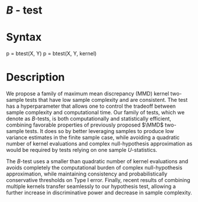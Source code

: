 $B$ - test
=====

Syntax
=====

p = btest(X, Y)
p = btest(X, Y, kernel)

Description
=====

We propose a family of maximum mean discrepancy (MMD) kernel two-sample tests that have low sample complexity and are consistent. The test has a hyperparameter that allows one to control the tradeoff between sample complexity and computational time. Our family of tests, which we denote as $B$-tests, is both computationally and statistically efficient, combining favorable properties of previously proposed $\MMD$ two-sample tests.  It does so by better leveraging samples to produce low variance estimates in the finite sample case, while avoiding a quadratic number of kernel evaluations and complex null-hypothesis approximation as would be required by tests relying on one sample $U$-statistics. 

The $B$-test uses a smaller than quadratic number of kernel evaluations and avoids completely the computational burden of complex null-hypothesis approximation, while maintaining consistency and probabilistically conservative thresholds on Type I error. Finally, recent results of combining multiple kernels transfer seamlessly to our hypothesis test, allowing a further increase in discriminative power and decrease in sample complexity.

